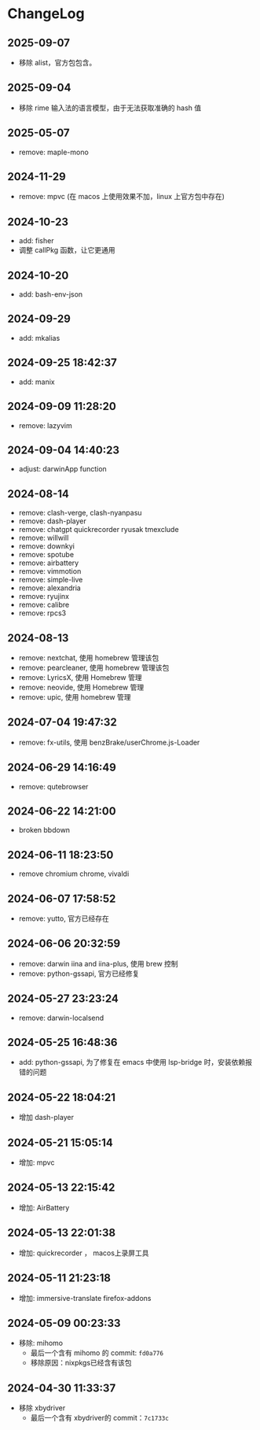 # ChangeLog

## 2025-09-07

+ 移除 alist，官方包包含。

## 2025-09-04

+ 移除 rime 输入法的语言模型，由于无法获取准确的 hash 值

## 2025-05-07

+ remove: maple-mono

## 2024-11-29

+ remove: mpvc (在 macos 上使用效果不加，linux 上官方包中存在)

## 2024-10-23 

+ add: fisher
+ 调整 callPkg 函数，让它更通用

## 2024-10-20

+ add: bash-env-json

## 2024-09-29

+ add: mkalias

## 2024-09-25 18:42:37

+ add: manix

## 2024-09-09 11:28:20

+ remove: lazyvim

## 2024-09-04 14:40:23

+ adjust: darwinApp function

## 2024-08-14 

+ remove: clash-verge, clash-nyanpasu
+ remove: dash-player
+ remove: chatgpt quickrecorder ryusak tmexclude
+ remove: willwill
+ remove: downkyi
+ remove: spotube
+ remove: airbattery
+ remove: vimmotion
+ remove: simple-live
+ remove: alexandria
+ remove: ryujinx
+ remove: calibre
+ remove: rpcs3

## 2024-08-13 

+ remove: nextchat, 使用 homebrew 管理该包
+ remove: pearcleaner, 使用 homebrew 管理该包
+ remove: LyricsX, 使用 Homebrew 管理
+ remove: neovide, 使用 Homebrew 管理
+ remove: upic, 使用 homebrew 管理

## 2024-07-04 19:47:32

+ remove: fx-utils, 使用 benzBrake/userChrome.js-Loader

## 2024-06-29 14:16:49

+ remove: qutebrowser

## 2024-06-22 14:21:00

+ broken bbdown

## 2024-06-11 18:23:50
+ remove chromium chrome, vivaldi

## 2024-06-07 17:58:52

+ remove: yutto, 官方已经存在

## 2024-06-06 20:32:59

+ remove: darwin iina and iina-plus, 使用 brew 控制
+ remove: python-gssapi, 官方已经修复

## 2024-05-27 23:23:24

+ remove: darwin-localsend

## 2024-05-25 16:48:36

+ add: python-gssapi, 为了修复在 emacs 中使用 lsp-bridge 时，安装依赖报错的问题

## 2024-05-22 18:04:21

+ 增加 dash-player

## 2024-05-21 15:05:14

+ 增加: mpvc

## 2024-05-13 22:15:42

+ 增加: AirBattery

## 2024-05-13 22:01:38

+ 增加: quickrecorder ， macos上录屏工具

## 2024-05-11 21:23:18

+ 增加: immersive-translate firefox-addons

## 2024-05-09 00:23:33

- 移除: mihomo
  + 最后一个含有 mihomo 的 commit: `fd0a776`
  + 移除原因：nixpkgs已经含有该包

## 2024-04-30 11:33:37

- 移除 xbydriver 
  + 最后一个含有 xbydriver的 commit：`7c1733c`

